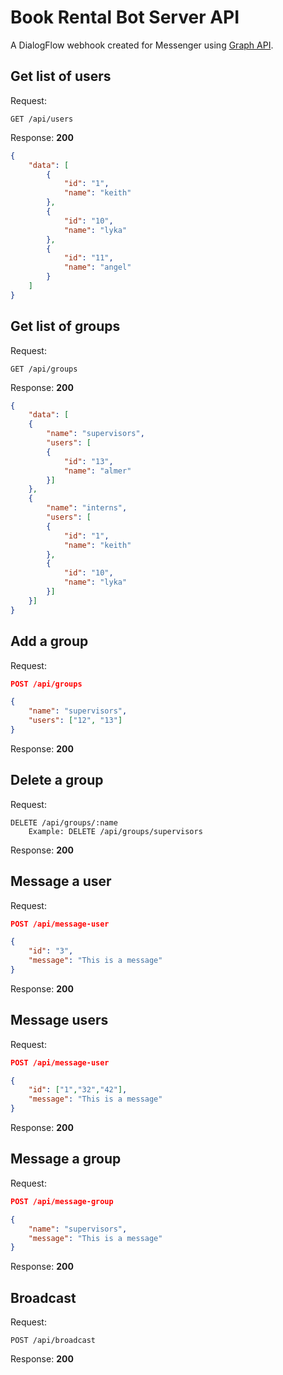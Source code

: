 # Book Rental Bot Server API

A DialogFlow webhook created for Messenger using [Graph API](https://developers.facebook.com/docs/graph-api/).

## Get list of users

Request:
```
GET /api/users
```
Response: __200__
```json
{
    "data": [
        {
            "id": "1",
            "name": "keith"
        },
        {
            "id": "10",
            "name": "lyka"
        },
        {
            "id": "11",
            "name": "angel"
        }
    ]
}
```



## Get list of groups

Request:
```
GET /api/groups
```
Response: __200__
```json
{
    "data": [
    {
        "name": "supervisors",
        "users": [
        {
            "id": "13",
            "name": "almer"
        }]
    },
    {
        "name": "interns",
        "users": [
        {
            "id": "1",
            "name": "keith"
        },
        {
            "id": "10",
            "name": "lyka"
        }]
    }]
}
```

## Add a group

Request:
```json
POST /api/groups

{
    "name": "supervisors",
    "users": ["12", "13"]
}
```
Response: __200__

## Delete a group

Request:
```
DELETE /api/groups/:name
	Example: DELETE /api/groups/supervisors
```
Response: __200__

## Message a user

Request:
```json
POST /api/message-user

{
    "id": "3",
    "message": "This is a message"
}
```
Response: __200__

## Message users

Request:
```json
POST /api/message-user

{
    "id": ["1","32","42"],
    "message": "This is a message"
}
```
Response: __200__

## Message a group

Request:
```json
POST /api/message-group

{
	"name": "supervisors",
	"message": "This is a message"
}
```
Response: __200__

## Broadcast

Request:
```
POST /api/broadcast
```
Response: __200__
